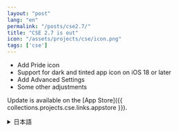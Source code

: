 ```yaml
---
layout: "post"
lang: "en"
permalink: "/posts/cse2.7/"
title: "CSE 2.7 is out"
icon: "/assets/projects/cse/icon.png"
tags: ['cse']
---
```


- Add Pride icon
- Support for dark and tinted app icon on iOS 18 or later
- Add Advanced Settings
- Some other adjustments

Update is available on the [App Store]({{ collections.projects.cse.links.appstore }}).

<details lang="ja">
<summary>日本語</summary>

- プライドアイコンを追加しました
- iOS 18以降でアイコンの外観の変更に対応しました
- 高度な設定を追加しました
- その他いくつかの調整を行いました

</details>

